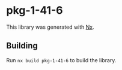 # pkg-1-41-6

This library was generated with [Nx](https://nx.dev).

## Building

Run `nx build pkg-1-41-6` to build the library.
